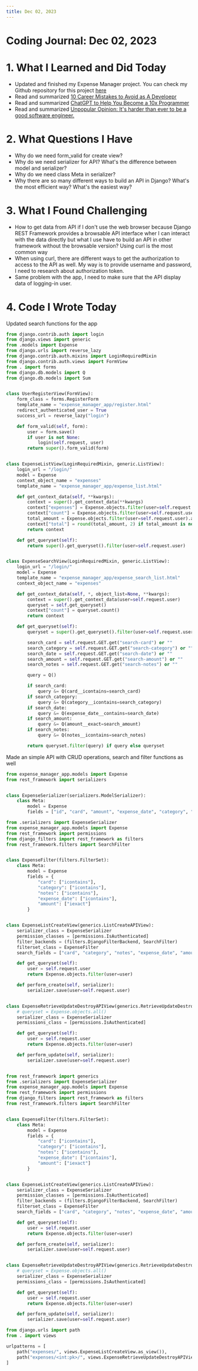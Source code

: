 ```yaml
---
title: Dec 02, 2023
---
```

# Coding Journal: Dec 02, 2023

# 1. What I Learned and Did Today
- Updated and finished my Expense Manager project. You can check my Github repository for this project [here](https://github.com/quynhnle135/expense-manager)
- Read and summarized [10 Career Mistakes to Avoid as A Develoepr](https://quinnle.io/docs/tech-blogs/notes/post_4)
- Read and summarized [ChatGPT to Help You Become a 10x Programmer](https://quinnle.io/docs/tech-blogs/notes/post_5)
- Read and summarized [Unpopular Opinion: It's harder than ever to be a good software engineer.](https://quinnle.io/docs/tech-blogs/notes/post_6)


# 2. What Questions I Have
- Why do we need form_valid for create view? 
- Why do we need serializer for API? What's the difference between model and serializer? 
- Why do we need class Meta in serializer?
- Why there are so many different ways to build an API in Django? What's the most efficient way? What's the easiest way? 

# 3. What I Found Challenging
- How to get data from API if I don't use the web browser because Django REST Framework provides a browsable API interface wher I can interact with the data directly but what I use have to build an API in other framework without the browsable version? Using curl is the most common way
- When using curl, there are different ways to get the authorization to access to the API as well. My way is to provide username and password, I need to research about authorization token.
- Same problem with the app, I need to make sure that the API display data of logging-in user.


# 4. Code I Wrote Today
Updated search functions for the app
```python title="expense_manager_app/views.py"
from django.contrib.auth import login
from django.views import generic
from .models import Expense
from django.urls import reverse_lazy
from django.contrib.auth.mixins import LoginRequiredMixin
from django.contrib.auth.views import FormView
from . import forms
from django.db.models import Q
from django.db.models import Sum


class UserRegisterView(FormView):
    form_class = forms.RegisterForm
    template_name = "expense_manager_app/register.html"
    redirect_authenticated_user = True
    success_url = reverse_lazy("login")

    def form_valid(self, form):
        user = form.save()
        if user is not None:
            login(self.request, user)
        return super().form_valid(form)


class ExpenseListView(LoginRequiredMixin, generic.ListView):
    login_url = "/login/"
    model = Expense
    context_object_name = "expenses"
    template_name = "expense_manager_app/expense_list.html"

    def get_context_data(self, **kwargs):
        context = super().get_context_data(**kwargs)
        context["expenses"] = Expense.objects.filter(user=self.request.user)
        context["count"] = Expense.objects.filter(user=self.request.user).count()
        total_amount = Expense.objects.filter(user=self.request.user).aggregate(total=Sum('amount'))['total']
        context["total"] = round(total_amount, 2) if total_amount is not None else 0
        return context

    def get_queryset(self):
        return super().get_queryset().filter(user=self.request.user)


class ExpenseSearchView(LoginRequiredMixin, generic.ListView):
    login_url = "/login/"
    model = Expense
    template_name = "expense_manager_app/expense_search_list.html"
    context_object_name = "expenses"

    def get_context_data(self, *, object_list=None, **kwargs):
        context = super().get_context_data(user=self.request.user)
        queryset = self.get_queryset()
        context["count"] = queryset.count()
        return context

    def get_queryset(self):
        queryset = super().get_queryset().filter(user=self.request.user)

        search_card = self.request.GET.get("search-card") or ""
        search_category = self.request.GET.get("search-category") or ""
        search_date = self.request.GET.get("search-date") or ""
        search_amount = self.request.GET.get("search-amount") or ""
        search_notes = self.request.GET.get("search-notes") or ""

        query = Q()

        if search_card:
            query &= Q(card__icontains=search_card)
        if search_category:
            query &= Q(category__icontains=search_category)
        if search_date:
            query &= Q(expense_date__contains=search_date)
        if search_amount:
            query &= Q(amount__exact=search_amount)
        if search_notes:
            query &= Q(notes__icontains=search_notes)

        return queryset.filter(query) if query else queryset

```

Made an simple API with CRUD operations, search and filter functions as well

```python title="expense_manager_api/serializers.py"
from expense_manager_app.models import Expense
from rest_framework import serializers


class ExpenseSerializer(serializers.ModelSerializer):
    class Meta:
        model = Expense
        fields = ["id", "card", "amount", "expense_date", "category", "notes"]
```

```python title="expense_manager_api/views.py"from rest_framework import generics
from .serializers import ExpenseSerializer
from expense_manager_app.models import Expense
from rest_framework import permissions
from django_filters import rest_framework as filters
from rest_framework.filters import SearchFilter


class ExpenseFilter(filters.FilterSet):
    class Meta:
        model = Expense
        fields = {
            "card": ["icontains"],
            "category": ["icontains"],
            "notes": ["icontains"],
            "expense_date": ["icontains"],
            "amount": ["iexact"]
        }


class ExpenseListCreateView(generics.ListCreateAPIView):
    serializer_class = ExpenseSerializer
    permission_classes = [permissions.IsAuthenticated]
    filter_backends = (filters.DjangoFilterBackend, SearchFilter)
    filterset_class = ExpenseFilter
    search_fields = ["card", "category", "notes", "expense_date", "amount"]

    def get_queryset(self):
        user = self.request.user
        return Expense.objects.filter(user=user)

    def perform_create(self, serializer):
        serializer.save(user=self.request.user)


class ExpenseRetrieveUpdateDestroyAPIView(generics.RetrieveUpdateDestroyAPIView):
    # queryset = Expense.objects.all()
    serializer_class = ExpenseSerializer
    permissions_class = [permissions.IsAuthenticated]

    def get_queryset(self):
        user = self.request.user
        return Expense.objects.filter(user=user)

    def perform_update(self, serializer):
        serializer.save(user=self.request.user)


from rest_framework import generics
from .serializers import ExpenseSerializer
from expense_manager_app.models import Expense
from rest_framework import permissions
from django_filters import rest_framework as filters
from rest_framework.filters import SearchFilter


class ExpenseFilter(filters.FilterSet):
    class Meta:
        model = Expense
        fields = {
            "card": ["icontains"],
            "category": ["icontains"],
            "notes": ["icontains"],
            "expense_date": ["icontains"],
            "amount": ["iexact"]
        }


class ExpenseListCreateView(generics.ListCreateAPIView):
    serializer_class = ExpenseSerializer
    permission_classes = [permissions.IsAuthenticated]
    filter_backends = (filters.DjangoFilterBackend, SearchFilter)
    filterset_class = ExpenseFilter
    search_fields = ["card", "category", "notes", "expense_date", "amount"]

    def get_queryset(self):
        user = self.request.user
        return Expense.objects.filter(user=user)

    def perform_create(self, serializer):
        serializer.save(user=self.request.user)


class ExpenseRetrieveUpdateDestroyAPIView(generics.RetrieveUpdateDestroyAPIView):
    # queryset = Expense.objects.all()
    serializer_class = ExpenseSerializer
    permissions_class = [permissions.IsAuthenticated]

    def get_queryset(self):
        user = self.request.user
        return Expense.objects.filter(user=user)

    def perform_update(self, serializer):
        serializer.save(user=self.request.user)


```


```python title="expense_manager_api/urls.py"
from django.urls import path
from . import views

urlpatterns = [
    path("expenses/", views.ExpenseListCreateView.as_view()),
    path("expenses/<int:pk>/", views.ExpenseRetrieveUpdateDestroyAPIView.as_view())
]
```